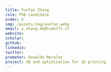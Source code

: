 ```yaml
---
title: Yunfan Zhang
role: PhD candidate
order: 6
img: /assets/img/yunfan.webp
email: y.zhang-46@tudelft.nl
website: 
scholar: 
github: 
linkedin: 
twitter: 
promotor: Oswaldo Morales
project: UQ and optimization for 3D printing
---
```

